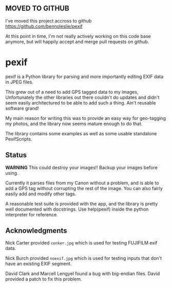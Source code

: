 ## MOVED TO GITHUB ##

I've moved this project accross to github https://github.com/bennoleslie/pexif

At this point in time, I'm not really actively working on this code base anymore, but will happily accept and merge pull requests on github.

# pexif #

pexif is a Python library for parsing and more importantly editing EXIF data in JPEG files.

This grew out of a need to add GPS tagged data to my images, Unfortunately the other libraries out there couldn't do updates and didn't seem easily architectured to be able to add such a thing. Ain't reusable software grand!

My main reason for writing this was to provide an easy way for geo-tagging my photos, and the library now seems mature enough to do that.

The library contains some examples as well as some usable standalone PexifScripts.

## Status ##

**WARNING** This could destroy your images!! Backup your images before using.

Currently it parses files from my Canon without a problem, and is able to add a GPS tag without corrupting the rest of the image. You can also fairly easily add and modify other tags.

A reasonable test suite is provided with the app, and the library is pretty well documented with docstrings. Use help(pexif) inside the python interpreter for reference.


## Acknowledgments ##

Nick Carter provided `conker.jpg` which is used for testing FUJIFILM exif data.

Nick Burch provided `noexif.jpg` which is used for testing inputs that don't have an existing EXIF segment.

David Clark and Marcell Lengyel found a bug with big-endian files. David provided a patch to fix this problem.
